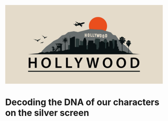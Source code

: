 ![Header Image Alt Text](hollywood-california-skyline-los-angeles-urban-landscape-city-scape-city-of-angels-malibu-beach-sunset-strip-60-s-style-silhouette-graphic-illustration-vector.jpg)
# Decoding the DNA of our characters on the silver screen


